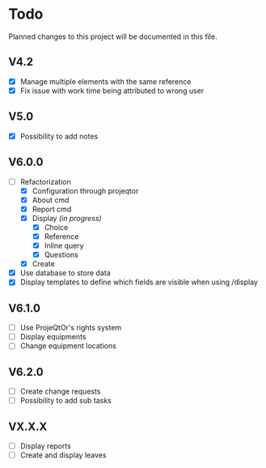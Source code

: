 # Todo
Planned changes to this project will be documented in this file.

## V4.2
 * [x] Manage multiple elements with the same reference
 * [x] Fix issue with work time being attributed to wrong user

## V5.0
 * [x] Possibility to add notes

## V6.0.0
 * [ ] Refactorization
   * [x] Configuration through projeqtor
   * [x] About cmd
   * [x] Report cmd
   * [x] Display _(in progress)_
     * [x] Choice
     * [x] Reference
     * [x] Inline query
     * [x] Questions
   * [x] Create
 * [x] Use database to store data
 * [x] Display templates to define which fields are visible when using /display

## V6.1.0
 * [ ] Use ProjeQtOr's rights system
 * [ ] Display equipments
 * [ ] Change equipment locations

## V6.2.0
 * [ ] Create change requests
 * [ ] Possibility to add sub tasks

## VX.X.X
 * [ ] Display reports
 * [ ] Create and display leaves
